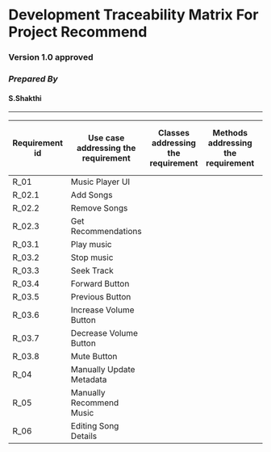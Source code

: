 # **Development Traceability Matrix For Project Recommend**
### Version 1.0 approved
### **_Prepared By_**
#### S.Shakthi
---

| Requirement id | Use case addressing the requirement | Classes addressing the requirement | Methods addressing the requirement | Unit Test cases addressing the requirement |
| --- | --- | --- | --- | --- |
| R_01 | Music Player UI |  |  |  |
| R_02.1 | Add Songs |  |  |  |
| R_02.2 | Remove Songs | | | |
| R_02.3 | Get Recommendations | | | |
| R_03.1 | Play music | | | |
| R_03.2 | Stop music | | | |
| R_03.3 | 	Seek Track | | | |
| R_03.4 | Forward Button | | | |
| R_03.5 | Previous Button | | | | |
| R_03.6 | Increase Volume Button | | | |
| R_03.7 | Decrease Volume Button | | | |
| R_03.8 | Mute Button | | | |
| R_04 | Manually Update Metadata | | | | |
| R_05 | Manually Recommend Music | | | | |
| R_06 | Editing Song Details | | | | |
